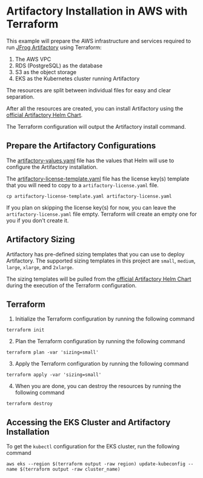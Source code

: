 # Artifactory Installation in AWS with Terraform
This example will prepare the AWS infrastructure and services required to run [JFrog Artifactory](https://jfrog.com/artifactory) using Terraform:
1. The AWS VPC
2. RDS (PostgreSQL) as the database
2. S3 as the object storage
3. EKS as the Kubernetes cluster running Artifactory

The resources are split between individual files for easy and clear separation.

After all the resources are created, you can install Artifactory using the [official Artifactory Helm Chart](https://github.com/jfrog/charts/tree/master/stable/artifactory).

The Terraform configuration will output the Artifactory install command.

## Prepare the Artifactory Configurations
The [artifactory-values.yaml](artifactory-values.yaml) file has the values that Helm will use to configure the Artifactory installation.

The [artifactory-license-template.yaml](artifactory-license-template.yaml) file has the license key(s) template that you will need to copy to a `artifactory-license.yaml` file.
```shell
cp artifactory-license-template.yaml artifactory-license.yaml
```

If you plan on skipping the license key(s) for now, you can leave the `artifactory-license.yaml` file empty. Terraform will create an empty one for you if you don't create it.

## Artifactory Sizing
Artifactory has pre-defined sizing templates that you can use to deploy Artifactory. The supported sizing templates in this project are `small`, `medium`, `large`, `xlarge`, and `2xlarge`.

The sizing templates will be pulled from the [official Artifactory Helm Chart](https://github.com/jfrog/charts/tree/master/stable/artifactory) during the execution of the Terraform configuration.

## Terraform

1. Initialize the Terraform configuration by running the following command
```shell
terraform init
```

2. Plan the Terraform configuration by running the following command
```shell
terraform plan -var 'sizing=small'
```

3. Apply the Terraform configuration by running the following command
```shell
terraform apply -var 'sizing=small'
```

4. When you are done, you can destroy the resources by running the following command
```shell
terraform destroy
```

## Accessing the EKS Cluster and Artifactory Installation
To get the `kubectl` configuration for the EKS cluster, run the following command
```shell
aws eks --region $(terraform output -raw region) update-kubeconfig --name $(terraform output -raw cluster_name)
```

